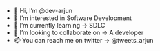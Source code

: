 - 👋 Hi, I’m @dev-arjun
- 👀 I’m interested in Software Development
- 🌱 I’m currently learning -> SDLC
- 💞️ I’m looking to collaborate on -> A developer
- 📫 You can reach me on twitter -> @tweets_arjun

<!---
dev-arjun/dev-arjun is a ✨ special ✨ repository because its `README.md` (this file) appears on your GitHub profile.
You can click the Preview link to take a look at your changes.
--->
